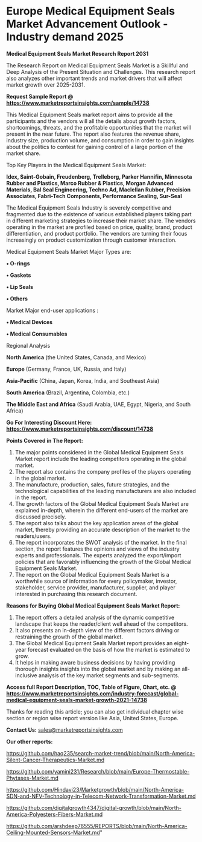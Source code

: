 # Europe Medical Equipment Seals Market Advancement Outlook - Industry demand 2025

<strong>Medical Equipment Seals Market Research Report 2031</strong>

The Research Report on Medical Equipment Seals Market is a Skillful and Deep Analysis of the Present Situation and Challenges. This research report also analyzes other important trends and market drivers that will affect market growth over 2025-2031.

<strong>Request Sample Report @ <a href=https://www.marketreportsinsights.com/sample/14738>https://www.marketreportsinsights.com/sample/14738</a></strong>

This Medical Equipment Seals market report aims to provide all the participants and the vendors will all the details about growth factors, shortcomings, threats, and the profitable opportunities that the market will present in the near future. The report also features the revenue share, industry size, production volume, and consumption in order to gain insights about the politics to contest for gaining control of a large portion of the market share.

Top Key Players in the Medical Equipment Seals Market:

<strong>Idex, Saint-Gobain, Freudenberg, Trelleborg, Parker Hannifin, Minnesota Rubber and Plastics, Marco Rubber & Plastics, Morgan Advanced Materials, Bal Seal Engineering, Techno Ad, Maclellan Rubber, Precision Associates, Fabri-Tech Components, Performance Sealing, Sur-Seal</strong>

The Medical Equipment Seals Industry is severely competitive and fragmented due to the existence of various established players taking part in different marketing strategies to increase their market share. The vendors operating in the market are profiled based on price, quality, brand, product differentiation, and product portfolio. The vendors are turning their focus increasingly on product customization through customer interaction.

Medical Equipment Seals Market Major Types are:

<strong>• O-rings

• Gaskets

• Lip Seals

• Others</strong>

Market Major end-user applications :

<strong>• Medical Devices

• Medical Consumables</strong>

Regional Analysis

</u><strong><b>North America</b></strong> (the United States, Canada, and Mexico)

<strong><b>Europe </b></strong>(Germany, France, UK, Russia, and Italy)

<strong><b>Asia-Pacific</b></strong> (China, Japan, Korea, India, and Southeast Asia)

<strong><b>South America</b></strong> (Brazil, Argentina, Colombia, etc.)

<strong><b>The Middle East and Africa</b></strong> (Saudi Arabia, UAE, Egypt, Nigeria, and South Africa)

<strong>Go For Interesting Discount Here: <a href=https://www.marketreportsinsights.com/discount/14738>https://www.marketreportsinsights.com/discount/14738</a></strong>

<strong>Points Covered in The Report:</strong>
<ol>
  <li>The major points considered in the Global Medical Equipment Seals Market report include the leading competitors operating in the global market.</li>
  <li>The report also contains the company profiles of the players operating in the global market.</li>
  <li>The manufacture, production, sales, future strategies, and the technological capabilities of the leading manufacturers are also included in the report.</li>
  <li>The growth factors of the Global Medical Equipment Seals Market are explained in-depth, wherein the different end-users of the market are discussed precisely.</li>
  <li>The report also talks about the key application areas of the global market, thereby providing an accurate description of the market to the readers/users.</li>
  <li>The report incorporates the SWOT analysis of the market. In the final section, the report features the opinions and views of the industry experts and professionals. The experts analyzed the export/import policies that are favorably influencing the growth of the Global Medical Equipment Seals Market.</li>
  <li>The report on the Global Medical Equipment Seals Market is a worthwhile source of information for every policymaker, investor, stakeholder, service provider, manufacturer, supplier, and player interested in purchasing this research document.</li>
</ol>
<strong>Reasons for Buying Global Medical Equipment Seals Market Report:</strong>

<ol>
  <li>The report offers a detailed analysis of the dynamic competitive landscape that keeps the reader/client well ahead of the competitors.</li>
  <li>It also presents an in-depth view of the different factors driving or restraining the growth of the global market.</li>
  <li>The Global Medical Equipment Seals Market report provides an eight-year forecast evaluated on the basis of how the market is estimated to grow.</li>
  <li>It helps in making aware business decisions by having providing thorough insights insights into the global market and by making an all-inclusive analysis of the key market segments and sub-segments.</li>
</ol>
<strong>Access full Report Description, TOC, Table of Figure, Chart, etc. @ <a href=https://www.marketreportsinsights.com/industry-forecast/global-medical-equipment-seals-market-growth-2021-14738>https://www.marketreportsinsights.com/industry-forecast/global-medical-equipment-seals-market-growth-2021-14738</a></strong>


Thanks for reading this article; you can also get individual chapter wise section or region wise report version like Asia, United States, Europe.

<strong>Contact Us:</strong>
sales@marketreportsinsights.com

<strong>Our other reports:</strong>

<a href=https://github.com/haq235/search-market-trend/blob/main/North-America-Silent-Cancer-Therapeutics-Market.md>https://github.com/haq235/search-market-trend/blob/main/North-America-Silent-Cancer-Therapeutics-Market.md</a>

<a href=https://github.com/yamini231/Research/blob/main/Europe-Thermostable-Phytases-Market.md>https://github.com/yamini231/Research/blob/main/Europe-Thermostable-Phytases-Market.md</a>

<a href=https://github.com/Hindavi23/Marketgrowth/blob/main/North-America-SDN-and-NFV-Technology-in-Telecom-Network-Transformation-Market.md>https://github.com/Hindavi23/Marketgrowth/blob/main/North-America-SDN-and-NFV-Technology-in-Telecom-Network-Transformation-Market.md</a>

<a href=https://github.com/digitalgrowth4347/digital-growth/blob/main/North-America-Polyesters-Fibers-Market.md>https://github.com/digitalgrowth4347/digital-growth/blob/main/North-America-Polyesters-Fibers-Market.md</a>

<a href=https://github.com/arshdeep76555/REPORTS/blob/main/North-America-Ceiling-Mounted-Sensors-Market.md>https://github.com/arshdeep76555/REPORTS/blob/main/North-America-Ceiling-Mounted-Sensors-Market.md</a>"

